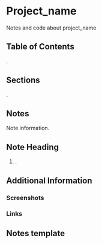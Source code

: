 # Project_name

Notes and code about project_name

## Table of Contents

.

## Sections

.

## Notes

Note information.

## Note Heading

1. .

## Additional Information

### Screenshots

### Links

## Notes template

```language

```
